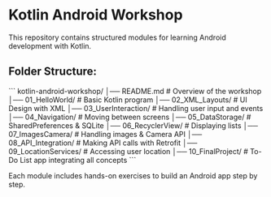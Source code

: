 # Kotlin Android Workshop

This repository contains structured modules for learning Android development with Kotlin.

## **Folder Structure:**
\`\`\`
kotlin-android-workshop/
│── README.md                # Overview of the workshop
│── 01_HelloWorld/           # Basic Kotlin program
│── 02_XML_Layouts/          # UI Design with XML
│── 03_UserInteraction/      # Handling user input and events
│── 04_Navigation/           # Moving between screens
│── 05_DataStorage/          # SharedPreferences & SQLite
│── 06_RecyclerView/         # Displaying lists
│── 07_ImagesCamera/         # Handling images & Camera API
│── 08_API_Integration/      # Making API calls with Retrofit
│── 09_LocationServices/     # Accessing user location
│── 10_FinalProject/         # To-Do List app integrating all concepts
\`\`\`

Each module includes hands-on exercises to build an Android app step by step.
